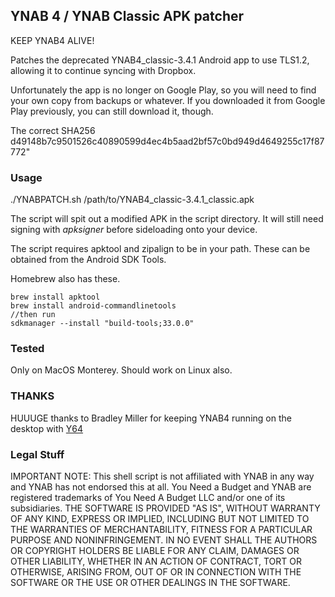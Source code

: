 ## YNAB 4 / YNAB Classic APK patcher

KEEP YNAB4 ALIVE!

Patches the deprecated YNAB4\_classic-3.4.1 Android app to use TLS1.2, allowing it to continue syncing with Dropbox.  
  
  Unfortunately the app is no longer on Google Play, so you will need to find your own copy from backups or whatever. If you downloaded it from Google Play previously, you can still download it, though.
  
  The correct SHA256 d49148b7c9501526c40890599d4ec4b5aad2bf57c0bd949d4649255c17f87772"
  
### Usage

./YNABPATCH.sh /path/to/YNAB4\_classic-3.4.1\_classic.apk

The script will spit out a modified APK in the script directory. It will still need signing with _apksigner_ before sideloading onto your device.

The script requires apktool and zipalign to be in your path. These can be obtained from the Android SDK Tools.

Homebrew also has these.

	brew install apktool
	brew install android-commandlinetools
	//then run
	sdkmanager --install "build-tools;33.0.0"

### Tested
Only on MacOS Monterey.
Should work on Linux also.

### THANKS

HUUUGE thanks to Bradley Miller for keeping YNAB4 running on the desktop with [Y64](https://gitlab.com/bradleymiller/Y64)

### Legal Stuff
IMPORTANT NOTE: This shell script is not affiliated with YNAB in any way and YNAB has not endorsed this at all. You Need a Budget and YNAB are registered trademarks of You Need A Budget LLC and/or one of its subsidiaries.
THE SOFTWARE IS PROVIDED "AS IS", WITHOUT WARRANTY OF ANY KIND, EXPRESS OR IMPLIED, INCLUDING BUT NOT LIMITED TO THE WARRANTIES OF MERCHANTABILITY, FITNESS FOR A PARTICULAR PURPOSE AND NONINFRINGEMENT. IN NO EVENT SHALL THE AUTHORS OR COPYRIGHT HOLDERS BE LIABLE FOR ANY CLAIM, DAMAGES OR OTHER LIABILITY, WHETHER IN AN ACTION OF CONTRACT, TORT OR OTHERWISE, ARISING FROM, OUT OF OR IN CONNECTION WITH THE SOFTWARE OR THE USE OR OTHER DEALINGS IN THE SOFTWARE.